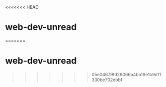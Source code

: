 <<<<<<< HEAD
# web-dev-unread
=======
# web-dev-unread
>>>>>>> 05e04679fd29066a4ba19e1b9d11330be702ebbf
